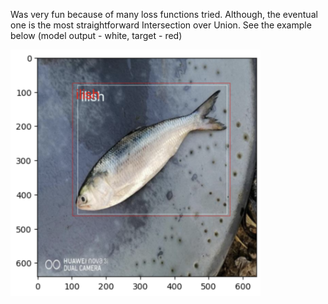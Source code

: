 Was very fun because of many loss functions tried. Although, the  eventual one
is the most straightforward Intersection over Union. 
See the example below (model output - white, target - red)

<img src="example-image.png" alt="cutie" width="400"/>
